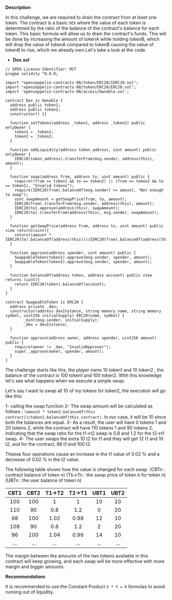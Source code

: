 **Description**

In this challenge, we are required to drain the contract from at least one token. The contract is a basic `DEX` where the value of each token is determined by the ratio of the balance of the contract's balance for each token. This basic formula will allow us to drain the contract's funds. This will be done by increasing the amount of tokenA while holding tokenB, which will drop the value of tokenA compared to tokenB causing the value of tokenB to rise, which we already own.Let's take a look at the code.

* **Dex.sol**
```solidity=
// SPDX-License-Identifier: MIT
pragma solidity ^0.8.0;

import "openzeppelin-contracts-08/token/ERC20/IERC20.sol";
import "openzeppelin-contracts-08/token/ERC20/ERC20.sol";
import 'openzeppelin-contracts-08/access/Ownable.sol';

contract Dex is Ownable {
  address public token1;
  address public token2;
  constructor() {}

  function setTokens(address _token1, address _token2) public onlyOwner {
    token1 = _token1;
    token2 = _token2;
  }

  function addLiquidity(address token_address, uint amount) public onlyOwner {
    IERC20(token_address).transferFrom(msg.sender, address(this), amount);
  }

  function swap(address from, address to, uint amount) public {
    require((from == token1 && to == token2) || (from == token2 && to == token1), "Invalid tokens");
    require(IERC20(from).balanceOf(msg.sender) >= amount, "Not enough to swap");
    uint swapAmount = getSwapPrice(from, to, amount);
    IERC20(from).transferFrom(msg.sender, address(this), amount);
    IERC20(to).approve(address(this), swapAmount);
    IERC20(to).transferFrom(address(this), msg.sender, swapAmount);
  }

  function getSwapPrice(address from, address to, uint amount) public view returns(uint){
    return((amount * IERC20(to).balanceOf(address(this)))/IERC20(from).balanceOf(address(this)));
  }

  function approve(address spender, uint amount) public {
    SwappableToken(token1).approve(msg.sender, spender, amount);
    SwappableToken(token2).approve(msg.sender, spender, amount);
  }

  function balanceOf(address token, address account) public view returns (uint){
    return IERC20(token).balanceOf(account);
  }
}

contract SwappableToken is ERC20 {
  address private _dex;
  constructor(address dexInstance, string memory name, string memory symbol, uint256 initialSupply) ERC20(name, symbol) {
        _mint(msg.sender, initialSupply);
        _dex = dexInstance;
  }

  function approve(address owner, address spender, uint256 amount) public {
    require(owner != _dex, "InvalidApprover");
    super._approve(owner, spender, amount);
  }
}
```

The challenge starts like this, the player owns 10 token1 and 10 token2 , the balance of the contract is 100 token1 and 100 token2. With this knowledge let's see what happens when we execute a simple swap.

Let's say I want to swap all 10 of my tokens for token2, the execution will go like this:

1- calling the swap function
2- The swap amount will be calculated as follows : `(amount * token2.balanceOf(this contract))/token1.balanceOf(this contract)`. In our case, it will be 10 since both the balances are equal.
3- As a result, the user will have 0 tokens 1 and 20 tokens 2, while the contract will have 110 tokens 1 and 90 tokens 2, indicating that the swap ratio for the t1->t2 swap is 0.8 and 1.2 for the t2->t1 swap.
4- The user swaps the extra 10 t2 for t1 and they will get 12 t1 and 10 t2, and for the contract, 98 t1 and 100 t2.

Theese four operations cause an increase in the t1 value of 0.02 % and a decrease of 0.02 % in the t2 value.

The following table shows how the value is changed for each swap.
(CBTn : contract balance of token n)
(Tk->Tn : the swap price of token k for token n)
(UBTn : the user balance of token n)


| CBT1 | CBT2 | T1->T2 | T2->T1 | UBT1 | UBT2 |
| :--: | :--: | :----: | :----: | :--: | :--: |
| 100  | 100  |   1    |   1    |  10  |  10  |
| 110  |  90  |  0.8   |  1.2   |  0   |  20  |
|  98  | 100  |  1.02  |  0.98  |  12  |  10  |
| 108  |  90  |  0.8   |  1.2   |  2   |  20  |
|  96  | 100  |  1.04  |  0.96  |  14  |  10  |
| ...  | ...  |  ...   |  ...   | ...  | ...  |

The margin between the amounts of the two tokens available in this contract will keep growing, and each swap will be more effective with more margin and bigger amounts.

**Recommendatiom**

It is recommended to use the  Constant Product `X * Y = K` formulas to avoid running out of liquidity.